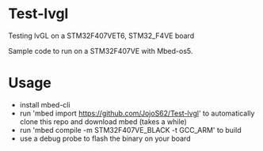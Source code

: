 # Test-lvgl
Testing lvGL on a STM32F407VET6, STM32_F4VE board

Sample code to run on a STM32F407VE with Mbed-os5.

# Usage
- install mbed-cli
- run 'mbed import https://github.com/JojoS62/Test-lvgl' to automatically clone this repo and download mbed (takes a while)
- run 'mbed compile -m STM32F407VE_BLACK -t GCC_ARM' to build
- use a debug probe to flash the binary on your board